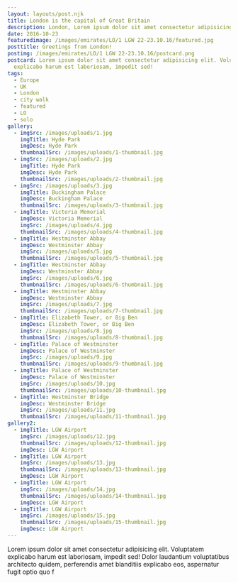 ```yaml
---
layout: layouts/post.njk
title: London is the capital of Great Britain
description: London, Lorem ipsum dolor sit amet consectetur adipisicing elit.
date: 2016-10-23
featuredimage: /images/emirates/LO/1 LGW 22-23.10.16/featured.jpg
posttitle: Greetings from London!
postimg: /images/emirates/LO/1 LGW 22-23.10.16/postcard.png
postcard: Lorem ipsum dolor sit amet consectetur adipisicing elit. Voluptatem
  explicabo harum est laboriosam, impedit sed!
tags:
  - Europe
  - UK
  - London
  - city walk
  - featured
  - LO
  - solo
gallery:
  - imgSrc: /images/uploads/1.jpg
    imgTitle: Hyde Park
    imgDesc: Hyde Park
    thumbnailSrc: /images/uploads/1-thumbnail.jpg
  - imgSrc: /images/uploads/2.jpg
    imgTitle: Hyde Park
    imgDesc: Hyde Park
    thumbnailSrc: /images/uploads/2-thumbnail.jpg
  - imgSrc: /images/uploads/3.jpg
    imgTitle: Buckingham Palace
    imgDesc: Buckingham Palace
    thumbnailSrc: /images/uploads/3-thumbnail.jpg
  - imgTitle: Victoria Memorial
    imgDesc: Victoria Memorial
    imgSrc: /images/uploads/4.jpg
    thumbnailSrc: /images/uploads/4-thumbnail.jpg
  - imgTitle: Westminster Abbay
    imgDesc: Westminster Abbay
    imgSrc: /images/uploads/5.jpg
    thumbnailSrc: /images/uploads/5-thumbnail.jpg
  - imgTitle: Westminster Abbay
    imgDesc: Westminster Abbay
    imgSrc: /images/uploads/6.jpg
    thumbnailSrc: /images/uploads/6-thumbnail.jpg
  - imgTitle: Westminster Abbay
    imgDesc: Westminster Abbay
    imgSrc: /images/uploads/7.jpg
    thumbnailSrc: /images/uploads/7-thumbnail.jpg
  - imgTitle: Elizabeth Tower, or Big Ben
    imgDesc: Elizabeth Tower, or Big Ben
    imgSrc: /images/uploads/8.jpg
    thumbnailSrc: /images/uploads/8-thumbnail.jpg
  - imgTitle: Palace of Westminster
    imgDesc: Palace of Westminster
    imgSrc: /images/uploads/9.jpg
    thumbnailSrc: /images/uploads/9-thumbnail.jpg
  - imgTitle: Palace of Westminster
    imgDesc: Palace of Westminster
    imgSrc: /images/uploads/10.jpg
    thumbnailSrc: /images/uploads/10-thumbnail.jpg
  - imgTitle: Westminster Bridge
    imgDesc: Westminster Bridge
    imgSrc: /images/uploads/11.jpg
    thumbnailSrc: /images/uploads/11-thumbnail.jpg
gallery2:
  - imgTitle: LGW Airport
    imgSrc: /images/uploads/12.jpg
    thumbnailSrc: /images/uploads/12-thumbnail.jpg
    imgDesc: LGW Airport
  - imgTitle: LGW Airport
    imgSrc: /images/uploads/13.jpg
    thumbnailSrc: /images/uploads/13-thumbnail.jpg
    imgDesc: LGW Airport
  - imgTitle: LGW Airport
    imgSrc: /images/uploads/14.jpg
    thumbnailSrc: /images/uploads/14-thumbnail.jpg
    imgDesc: LGW Airport
  - imgTitle: LGW Airport
    imgSrc: /images/uploads/15.jpg
    thumbnailSrc: /images/uploads/15-thumbnail.jpg
    imgDesc: LGW Airport
---
```

Lorem ipsum dolor sit amet consectetur adipisicing elit. Voluptatem explicabo harum est laboriosam, impedit sed! Dolor laudantium voluptatibus architecto quidem, perferendis amet blanditiis explicabo eos, aspernatur fugit optio quo f